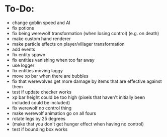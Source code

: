 # To-Do:
- change goblin speed and AI
- fix potions
- fix being werewolf transformation (when losing control) (e.g. on death)
- make custom hand renderer
- make particle effects on player/villager transformation
- add events
- fix entity spawn
- fix entities vanishing when too far away
- use logger
- fix entities moving laggy
- move xp bar when there are bubbles
- fix that werewolves get more damage by items that are effective against them
- test if update checker works
- xp bar height could be too high (pixels that haven't initially been included could be included)
- fix werewolf no control thing
- make werewolf animation go on all fours
- rotate legs by 25 degrees
- (make that you don't get hunger effect when having no control)
- test if bounding box works